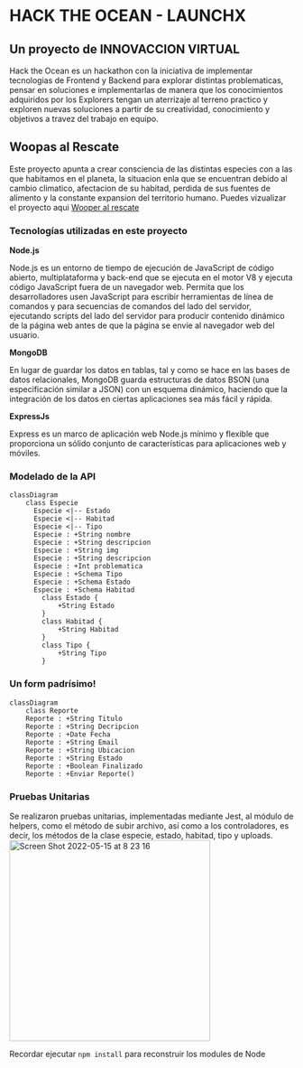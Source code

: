 # HACK THE OCEAN - LAUNCHX
## Un proyecto de INNOVACCION VIRTUAL

Hack the Ocean es un hackathon con la iniciativa de implementar tecnologias de Frontend y Backend para explorar distintas problematicas, pensar en soluciones e implementarlas de manera que los conocimientos adquiridos por los Explorers tengan un aterrizaje al terreno practico y exploren nuevas soluciones a partir de su creatividad, conocimiento y objetivos a travez del trabajo en equipo.

## Woopas al Rescate 
Este proyecto apunta a crear consciencia de las distintas especies con a las que habitamos en el planeta, la situacion enla que se encuentran debido al cambio climatico, afectacion de su habitad, perdida de sus fuentes de alimento y la constante expansion del territorio humano.
Puedes vizualizar el proyecto aqui [Wooper al rescate](https://hacktheocean.azurewebsites.net/)

### Tecnologías utilizadas en este proyecto

**Node.js**

Node.js es un entorno de tiempo de ejecución de JavaScript de código abierto, multiplataforma y back-end que se ejecuta en el motor V8 y ejecuta código JavaScript fuera de un navegador web. Permita que los desarrolladores usen JavaScript para escribir herramientas de línea de comandos y para secuencias de comandos del lado del servidor, ejecutando scripts del lado del servidor para producir contenido dinámico de la página web antes de que la página se envíe al navegador web del usuario.

**MongoDB**

En lugar de guardar los datos en tablas, tal y como se hace en las bases de datos relacionales, MongoDB guarda estructuras de datos BSON (una especificación similar a JSON) con un esquema dinámico, haciendo que la integración de los datos en ciertas aplicaciones sea más fácil y rápida.

**ExpressJs**

Express es un marco de aplicación web Node.js mínimo y flexible que proporciona un sólido conjunto de características para aplicaciones web y móviles.

### Modelado de la API

```mermaid
classDiagram 
    class Especie
      Especie <|-- Estado  
      Especie <|-- Habitad  
      Especie <|-- Tipo
      Especie : +String nombre
      Especie : +String descripcion
      Especie : +String img
      Especie : +String descripcion
      Especie : +Int problematica
      Especie : +Schema Tipo
      Especie : +Schema Estado
      Especie : +Schema Habitad
        class Estado {
            +String Estado
        }
        class Habitad {
            +String Habitad
        }
        class Tipo {
            +String Tipo
        }
```
### Un form padrísimo!

```mermaid
classDiagram
    class Reporte
    Reporte : +String Titulo
    Reporte : +String Decripcion
    Reporte : +Date Fecha
    Reporte : +String Email
    Reporte : +String Ubicacion
    Reporte : +String Estado
    Reporte : +Boolean Finalizado
    Reporte : +Enviar Reporte()
```

### Pruebas Unitarias
Se realizaron pruebas unitarias, implementadas mediante Jest, al módulo de helpers, como el método de subir archivo, así como a los controladores, es decir, los métodos de la clase especie, estado, habitad, tipo y uploads.
<img width="356" alt="Screen Shot 2022-05-15 at 8 23 16" src="https://user-images.githubusercontent.com/54159730/168480529-6ee7ea50-8d28-41f8-98d0-7e47fc924fac.png">

Recordar ejecutar ```npm install``` para reconstruir los modules de Node

